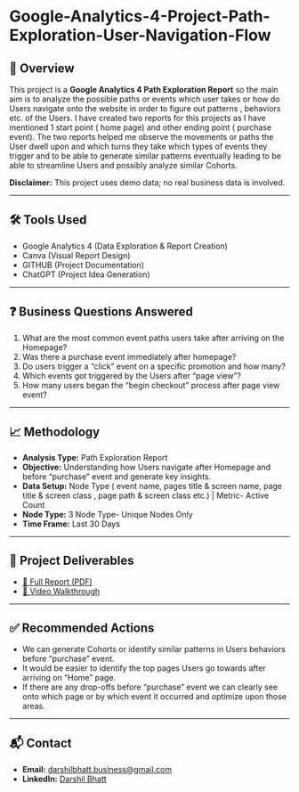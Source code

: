 # Google-Analytics-4-Project-Path-Exploration-User-Navigation-Flow

## 📌 Overview
This project is a **Google Analytics 4 Path Exploration Report** so the main aim is to analyze the possible paths or events which user takes or how do Users navigate onto the website in order to figure out  patterns , behaviors etc. of the Users.  I have created two reports for this projects as I have mentioned 1 start point ( home page) and other ending point ( purchase event). The two reports helped me observe the movements or paths the User dwell upon and which turns they take which types of events they trigger and to be able to generate similar patterns eventually leading to be able to streamline Users and possibly analyze similar Cohorts.

**Disclaimer:** This project uses demo data; no real business data is involved.

---

## 🛠 Tools Used
- Google Analytics 4 (Data Exploration & Report Creation)  
- Canva (Visual Report Design)  
- GITHUB (Project Documentation)  
- ChatGPT (Project Idea Generation)

- ---

## ❓ Business Questions Answered
1. What are the most common event paths users take after arriving on the Homepage?
2. Was there a purchase event immediately after homepage?
3. Do users trigger a “click” event on a specific promotion and how many?
4. Which events got triggered by the Users after “page view”?
5. How many users began the “begin checkout” process after page view event?

 ---

 ## 📈 Methodology
- **Analysis Type:** Path Exploration Report
- **Objective:** Understanding how Users navigate after Homepage and before “purchase” event and generate key insights.
- **Data Setup:**  Node Type ( event name, pages title & screen name, page title & screen class , page path & screen class etc.) |  Metric- Active Count 
- **Node Type:** 3 Node Type- Unique Nodes Only 
- **Time Frame:** Last 30 Days

- ---

## 📂 Project Deliverables
- [📑 Full Report (PDF)]( Path_Exploration_User_Navigation_Flow_Report.pdf)
- [🎥 Video Walkthrough](https://drive.google.com/file/d/1GPhNdsPcv21jYItfuG1HomyFM4G90Snn/view?usp=drive_link)

- ---

## ✅ Recommended Actions
- We can generate Cohorts or identify similar patterns in Users behaviors before “purchase” event.
- It would be easier to identify the top pages Users go towards after arriving on “Home” page.
- If there are any drop-offs before “purchase” event we can clearly see onto which page or by which event it occurred and optimize upon those areas.

- ---

## 📬 Contact
- **Email:** darshilbhatt.business@gmail.com  
- **LinkedIn:** [Darshil Bhatt](https://www.linkedin.com/in/darshil-bhatt-a2a6bb22a/)


